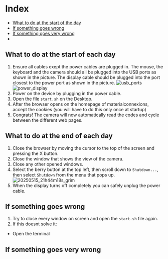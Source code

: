 # Index
* [What to do at the start of the day]()
* [If something goes wrong]()
* [If something goes very wrong]()
* []()

## What to do at the start of each day

1. Ensure all cables exept the power cables are plugged in. The mouse, the keyboard and the camera should all be plugged into the USB ports as shown in the picture. The display cable should be plugged into the port closest to the power port as shown in the picture.
![usb_ports](https://github.com/user-attachments/assets/48300acf-0d6c-475c-967b-cb4a5659cbab)
![power_display](https://github.com/user-attachments/assets/0b7293b9-4a4d-415d-ad3d-0887266e987d)
2. Power on the device by plugging in the power cable.
3. Open the file `start.sh` on the Desktop.
4. After the browser opens on the homepage of materialconnexions, accept the cookies (you will have to do this only once at startup)
5. Congrats! The camera will now automatically read the codes and cycle between the different web pages.

## What to do at the end of each day
1. Close the browser by moving the cursor to the top of the screen and pressing the X button.
2. Close the window that shows the view of the camera.
3. Close any other opened windows.
4. Select the berry button at the top left, then scroll down to `Shutdown...`, then select `Shutdown` from the menu that pops up.
![20250515_21h44m18s_grim](https://github.com/user-attachments/assets/6e6305a9-165c-45cc-9721-ed13c4a67440)
5. When the display turns off completely you can safely unplug the power cable.

## If something goes wrong
1. Try to close every window on screen and open the `start.sh` file again.
2. If this doesnt solve it:
  - Open the terminal


## If something goes very wrong
